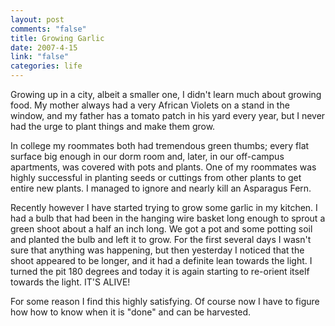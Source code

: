 ```yaml
--- 
layout: post
comments: "false"
title: Growing Garlic
date: 2007-4-15
link: "false"
categories: life
---
```

Growing up in a city, albeit a smaller one, I didn't learn much about growing food.  My mother always had a very African Violets on a stand in the window, and my father has a tomato patch in his yard every year, but I never had the urge to plant things and make them grow.

In college my roommates both had tremendous green thumbs; every flat surface big enough in our dorm room and, later, in our off-campus apartments, was covered with pots and plants.  One of my roommates was highly successful in planting seeds or cuttings from other plants to get entire new plants. I managed to ignore and nearly kill an Asparagus Fern.

Recently however I have started trying to grow some garlic in my kitchen.  I had a bulb that had been in the hanging wire basket long enough to sprout a green shoot about a half an inch long.  We got a pot and some potting soil and planted the bulb and left it to grow.  For the first several days I wasn't sure that anything was happening, but then yesterday I noticed that the shoot appeared to be longer, and it had a definite lean towards the light.  I turned the pit 180 degrees and today it is again starting to re-orient itself towards the light.  IT'S ALIVE!

For some reason I find this highly satisfying.  Of course now I have to figure how how to know when it is "done" and can be harvested.
